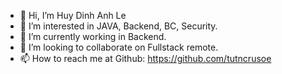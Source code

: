 - 👋 Hi, I’m Huy Dinh Anh Le
- 👀 I’m interested in JAVA, Backend, BC, Security.
- 🌱 I’m currently working in Backend.
- 💞️ I’m looking to collaborate on Fullstack remote.
- 📫 How to reach me at Github: https://github.com/tutncrusoe

<!---
tutncrusoe/tutncrusoe is a ✨ special ✨ repository because its `README.md` (this file) appears on your GitHub profile.
--->
